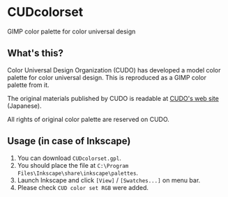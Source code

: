 # CUDcolorset
GIMP color palette for color universal design

## What's this?
Color Universal Design Organization (CUDO) has developed a model color palette for color universal design.
This is reproduced as a GIMP color palette from it.

The original materials published by CUDO is readable at [CUDO's web site](http://www2.cudo.jp/wp/?page_id=1565) (Japanese).

All rights of original color palette are reserved on CUDO.

## Usage (in case of Inkscape)
1. You can download `CUDcolorset.gpl`.
1. You should place the file at `C:\Program Files\Inkscape\share\inkscape\palettes`.
1. Launch Inkscape and click `[View]` / `[Swatches...]` on menu bar.
1. Please check `CUD color set RGB` were added.
